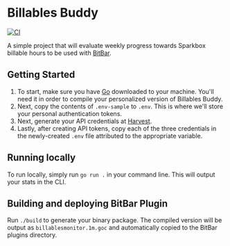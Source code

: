 # Billables Buddy

[![CI](https://github.com/jordanleven/billables-buddy/actions/workflows/ci.yml/badge.svg)](https://github.com/jordanleven/billables-buddy/actions/workflows/ci.yml)

A simple project that will evaluate weekly progress towards Sparkbox billable hours to be used with [BitBar].

## Getting Started

1. To start, make sure you have [Go] downloaded to your machine. You'll need it in order to compile your personalized version of Billables Buddy.
1. Next, copy the contents of `.env-sample` to `.env`. This is where we'll store your personal authentication tokens.
1. Next, generate your API credentials at [Harvest][harvest_api].
1. Lastly, after creating API tokens, copy each of the three credentials in the newly-created `.env` file attributed to the appropriate variable.

## Running locally

To run locally, simply run `go run .` in your command line. This will output your stats in the CLI.

## Building and deploying BitBar Plugin

Run `./build` to generate your binary package. The compiled version will be output as `billablesmonitor.1m.goc` and automatically copied to the BitBar plugins directory.

[BitBar]: https://github.com/matryer/xbar
[Go]: https://golang.org/doc/install
[harvest_api]: https://id.getharvest.com/developers
